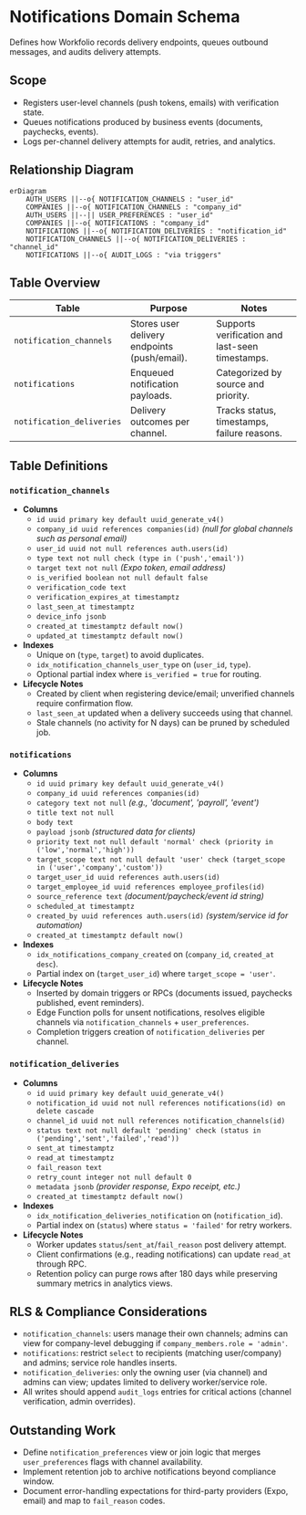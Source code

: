 # Notifications Domain Schema

Defines how Workfolio records delivery endpoints, queues outbound messages, and audits delivery attempts.

## Scope
- Registers user-level channels (push tokens, emails) with verification state.
- Queues notifications produced by business events (documents, paychecks, events).
- Logs per-channel delivery attempts for audit, retries, and analytics.

## Relationship Diagram
```mermaid
erDiagram
    AUTH_USERS ||--o{ NOTIFICATION_CHANNELS : "user_id"
    COMPANIES ||--o{ NOTIFICATION_CHANNELS : "company_id"
    AUTH_USERS ||--|| USER_PREFERENCES : "user_id"
    COMPANIES ||--o{ NOTIFICATIONS : "company_id"
    NOTIFICATIONS ||--o{ NOTIFICATION_DELIVERIES : "notification_id"
    NOTIFICATION_CHANNELS ||--o{ NOTIFICATION_DELIVERIES : "channel_id"
    NOTIFICATIONS ||--o{ AUDIT_LOGS : "via triggers"
```

## Table Overview
| Table | Purpose | Notes |
| --- | --- | --- |
| `notification_channels` | Stores user delivery endpoints (push/email). | Supports verification and last-seen timestamps. |
| `notifications` | Enqueued notification payloads. | Categorized by source and priority. |
| `notification_deliveries` | Delivery outcomes per channel. | Tracks status, timestamps, failure reasons. |

## Table Definitions

### `notification_channels`
- **Columns**
  - `id uuid primary key default uuid_generate_v4()`
  - `company_id uuid references companies(id)` *(null for global channels such as personal email)*
  - `user_id uuid not null references auth.users(id)`
  - `type text not null check (type in ('push','email'))`
  - `target text not null` *(Expo token, email address)*
  - `is_verified boolean not null default false`
  - `verification_code text`
  - `verification_expires_at timestamptz`
  - `last_seen_at timestamptz`
  - `device_info jsonb`
  - `created_at timestamptz default now()`
  - `updated_at timestamptz default now()`
- **Indexes**
  - Unique on (`type`, `target`) to avoid duplicates.
  - `idx_notification_channels_user_type` on (`user_id`, `type`).
  - Optional partial index where `is_verified = true` for routing.
- **Lifecycle Notes**
  - Created by client when registering device/email; unverified channels require confirmation flow.
  - `last_seen_at` updated when a delivery succeeds using that channel.
  - Stale channels (no activity for N days) can be pruned by scheduled job.

### `notifications`
- **Columns**
  - `id uuid primary key default uuid_generate_v4()`
  - `company_id uuid references companies(id)`
  - `category text not null` *(e.g., 'document', 'payroll', 'event')*
  - `title text not null`
  - `body text`
  - `payload jsonb` *(structured data for clients)*
  - `priority text not null default 'normal' check (priority in ('low','normal','high'))`
  - `target_scope text not null default 'user' check (target_scope in ('user','company','custom'))`
  - `target_user_id uuid references auth.users(id)`
  - `target_employee_id uuid references employee_profiles(id)`
  - `source_reference text` *(document/paycheck/event id string)*
  - `scheduled_at timestamptz`
  - `created_by uuid references auth.users(id)` *(system/service id for automation)*
  - `created_at timestamptz default now()`
- **Indexes**
  - `idx_notifications_company_created` on (`company_id`, `created_at desc`).
  - Partial index on (`target_user_id`) where `target_scope = 'user'`.
- **Lifecycle Notes**
  - Inserted by domain triggers or RPCs (documents issued, paychecks published, event reminders).
  - Edge Function polls for unsent notifications, resolves eligible channels via `notification_channels` + `user_preferences`.
  - Completion triggers creation of `notification_deliveries` per channel.

### `notification_deliveries`
- **Columns**
  - `id uuid primary key default uuid_generate_v4()`
  - `notification_id uuid not null references notifications(id) on delete cascade`
  - `channel_id uuid not null references notification_channels(id)`
  - `status text not null default 'pending' check (status in ('pending','sent','failed','read'))`
  - `sent_at timestamptz`
  - `read_at timestamptz`
  - `fail_reason text`
  - `retry_count integer not null default 0`
  - `metadata jsonb` *(provider response, Expo receipt, etc.)*
  - `created_at timestamptz default now()`
- **Indexes**
  - `idx_notification_deliveries_notification` on (`notification_id`).
  - Partial index on (`status`) where `status = 'failed'` for retry workers.
- **Lifecycle Notes**
  - Worker updates `status`/`sent_at`/`fail_reason` post delivery attempt.
  - Client confirmations (e.g., reading notifications) can update `read_at` through RPC.
  - Retention policy can purge rows after 180 days while preserving summary metrics in analytics views.

## RLS & Compliance Considerations
- `notification_channels`: users manage their own channels; admins can view for company-level debugging if `company_members.role = 'admin'`.
- `notifications`: restrict `select` to recipients (matching user/company) and admins; service role handles inserts.
- `notification_deliveries`: only the owning user (via channel) and admins can view; updates limited to delivery worker/service role.
- All writes should append `audit_logs` entries for critical actions (channel verification, admin overrides).

## Outstanding Work
- Define `notification_preferences` view or join logic that merges `user_preferences` flags with channel availability.
- Implement retention job to archive notifications beyond compliance window.
- Document error-handling expectations for third-party providers (Expo, email) and map to `fail_reason` codes.

